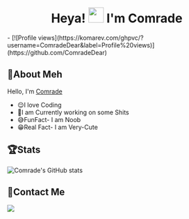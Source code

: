 <h1 align="center"> Heya! <img src="https://raw.githubusercontent.com/MartinHeinz/MartinHeinz/master/wave.gif" width="35px"> I'm Comrade </h1>
- [![Profile views](https://komarev.com/ghpvc/?username=ComradeDear&label=Profile%20views)](https://github.com/ComradeDear)

## 🤘About Meh 
  Hello, I'm [Comrade](https://github.com/ComradeDear)
- 😌I love Coding
- 🤧I am Currently working on some Shits
- 😅FunFact- I am Noob
- 😁Real Fact- I am Very-Cute 

## 🏆Stats
![Comrade's GitHub stats](https://github-readme-stats.vercel.app/api?username=comradedear&show_icons=true&theme=tokyonight)

## 📱Contact Me
<a href="https://t.me/xD_Comrade"><img src="https://img.shields.io/badge/Telegram-2CA5E0?style=for-the-badge&logo=telegram&logoColor=white"></a>
